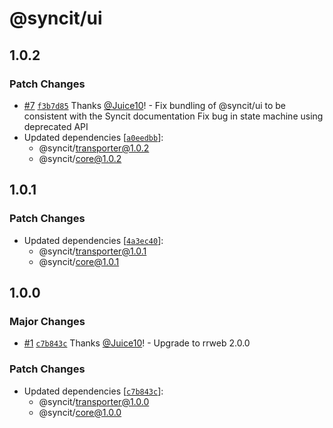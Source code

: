# @syncit/ui

## 1.0.2

### Patch Changes

- [#7](https://github.com/rrweb-io/syncit/pull/7) [`f3b7d85`](https://github.com/rrweb-io/syncit/commit/f3b7d85dc09e42ca08f1ea0e2afbf75d7381ce9f) Thanks [@Juice10](https://github.com/Juice10)! - Fix bundling of @syncit/ui to be consistent with the Syncit documentation
  Fix bug in state machine using deprecated API
- Updated dependencies [[`a0eedbb`](https://github.com/rrweb-io/syncit/commit/a0eedbb96f25bad3dd99f55bc58bfde1a6e94d0c)]:
  - @syncit/transporter@1.0.2
  - @syncit/core@1.0.2

## 1.0.1

### Patch Changes

- Updated dependencies [[`4a3ec40`](https://github.com/rrweb-io/syncit/commit/4a3ec409d5b84cc295ec7a485730d44531f0aa08)]:
  - @syncit/transporter@1.0.1
  - @syncit/core@1.0.1

## 1.0.0

### Major Changes

- [#1](https://github.com/rrweb-io/syncit/pull/1) [`c7b843c`](https://github.com/rrweb-io/syncit/commit/c7b843c249bfa61e58463224e19b030a0761abba) Thanks [@Juice10](https://github.com/Juice10)! - Upgrade to rrweb 2.0.0

### Patch Changes

- Updated dependencies [[`c7b843c`](https://github.com/rrweb-io/syncit/commit/c7b843c249bfa61e58463224e19b030a0761abba)]:
  - @syncit/transporter@1.0.0
  - @syncit/core@1.0.0
